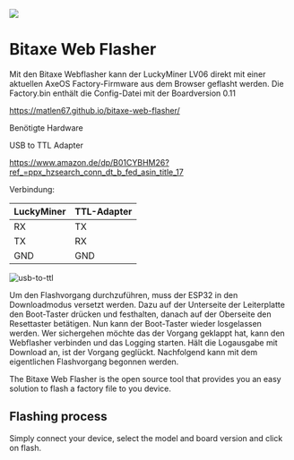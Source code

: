 [![](https://dcbadge.vercel.app/api/server/3E8ca2dkcC)](https://discord.gg/3E8ca2dkcC)

# Bitaxe Web Flasher
Mit den Bitaxe Webflasher kann der LuckyMiner LV06 direkt mit einer aktuellen AxeOS Factory-Firmware aus dem Browser geflasht werden.
Die Factory.bin enthält die Config-Datei mit der Boardversion 0.11

https://matlen67.github.io/bitaxe-web-flasher/

Benötigte Hardware

USB to TTL Adapter

https://www.amazon.de/dp/B01CYBHM26?ref_=ppx_hzsearch_conn_dt_b_fed_asin_title_17


Verbindung:

LuckyMiner|TTL-Adapter
----------|-----------
   RX     |    TX     
   TX     |    RX     
   GND    |    GND    


![usb-to-ttl](https://github.com/user-attachments/assets/5d8fdfba-e75d-4d21-bf76-d0222ef9389e)

   
Um den Flashvorgang durchzuführen, muss der ESP32 in den Downloadmodus versetzt werden. Dazu auf der Unterseite der Leiterplatte den Boot-Taster drücken und festhalten, danach auf der Oberseite den Resettaster betätigen. Nun kann der Boot-Taster wieder losgelassen werden.
Wer sichergehen möchte das der Vorgang geklappt hat, kann den Webflasher verbinden und das Logging starten. Hält die Logausgabe mit Download an, ist der Vorgang geglückt.
Nachfolgend kann mit dem eigentlichen Flashvorgang begonnen werden.


The Bitaxe Web Flasher is the open source tool that provides you an easy solution to flash a factory file to you device.

## Flashing process

Simply connect your device, select the model and board version and click on flash.


